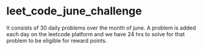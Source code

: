 # leet_code_june_challenge
It consists of 30 daily problems over the month of june. A problem is added each day on the leetcode platform
and we have 24 hrs to solve for that problem to be eligible for reward points.
